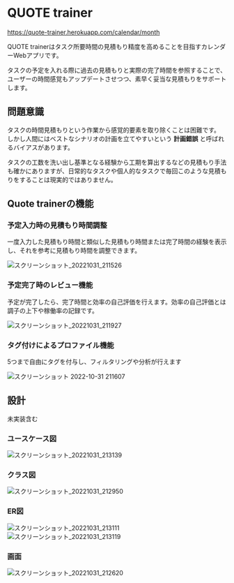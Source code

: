 # QUOTE trainer

https://quote-trainer.herokuapp.com/calendar/month

QUOTE trainerはタスク所要時間の見積もり精度を高めることを目指すカレンダーWebアプリです。

タスクの予定を入れる際に過去の見積もりと実際の完了時間を参照することで、ユーザーの時間感覚もアップデートさせつつ、素早く妥当な見積もりをサポートします。

## 問題意識
タスクの時間見積もりという作業から感覚的要素を取り除くことは困難です。
しかし人間にはベストなシナリオの計画を立てやすいという **計画錯誤** と呼ばれるバイアスがあります。

タスクの工数を洗い出し基準となる経験から工期を算出するなどの見積もり手法も確かにありますが、日常的なタスクや個人的なタスクで毎回このような見積もりをすることは現実的ではありません。

## Quote trainerの機能
### 予定入力時の見積もり時間調整
一度入力した見積もり時間と類似した見積もり時間または完了時間の経験を表示し、それを参考に見積もり時間を調整できます。

![スクリーンショット_20221031_211526](https://user-images.githubusercontent.com/38975435/199005953-b15c0ba0-c739-4a49-ac31-16556c09b886.png)

### 予定完了時のレビュー機能
予定が完了したら、完了時間と効率の自己評価を行えます。効率の自己評価とは調子の上下や稼働率の記録です。

![スクリーンショット_20221031_211927](https://user-images.githubusercontent.com/38975435/199006367-a03640d8-022a-4af9-a50e-fbecafdf39b8.png)


### タグ付けによるプロファイル機能
5つまで自由にタグを付与し、フィルタリングや分析が行えます

![スクリーンショット 2022-10-31 211607](https://user-images.githubusercontent.com/38975435/199006426-2696e120-43cd-44bb-b3b9-de234a6ed217.png)


## 設計
未実装含む
### ユースケース図
![スクリーンショット_20221031_213139](https://user-images.githubusercontent.com/38975435/199008465-93a94e22-c3b1-414b-b3dc-ffa0e45691d4.png)

### クラス図
![スクリーンショット_20221031_212950](https://user-images.githubusercontent.com/38975435/199008493-e88f265f-bd21-4968-86e9-97fd0069bf93.png)

### ER図
![スクリーンショット_20221031_213111](https://user-images.githubusercontent.com/38975435/199008535-eaf8f6e6-0553-4352-8f82-d4d1526641b1.png)
![スクリーンショット_20221031_213119](https://user-images.githubusercontent.com/38975435/199008540-76ad31a9-a26f-4bb9-8764-8848176ff8cf.png)


### 画面
![スクリーンショット_20221031_212620](https://user-images.githubusercontent.com/38975435/199007515-e7fa3bb6-363c-46aa-9219-7fca32d9b5e8.png)

